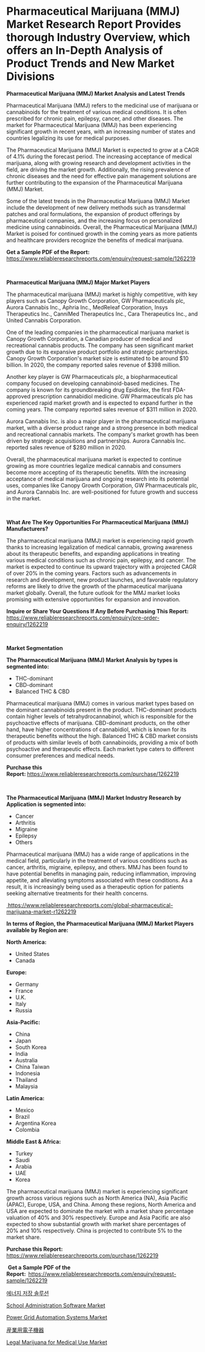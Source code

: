 <p><h1>Pharmaceutical Marijuana (MMJ) Market Research Report Provides thorough Industry Overview, which offers an In-Depth Analysis of Product Trends and New Market Divisions</h1></p><p><strong>Pharmaceutical Marijuana (MMJ) Market Analysis and Latest Trends</strong></p>
<p><p>Pharmaceutical Marijuana (MMJ) refers to the medicinal use of marijuana or cannabinoids for the treatment of various medical conditions. It is often prescribed for chronic pain, epilepsy, cancer, and other diseases. The market for Pharmaceutical Marijuana (MMJ) has been experiencing significant growth in recent years, with an increasing number of states and countries legalizing its use for medical purposes.</p><p>The Pharmaceutical Marijuana (MMJ) Market is expected to grow at a CAGR of 4.1% during the forecast period. The increasing acceptance of medical marijuana, along with growing research and development activities in the field, are driving the market growth. Additionally, the rising prevalence of chronic diseases and the need for effective pain management solutions are further contributing to the expansion of the Pharmaceutical Marijuana (MMJ) Market.</p><p>Some of the latest trends in the Pharmaceutical Marijuana (MMJ) Market include the development of new delivery methods such as transdermal patches and oral formulations, the expansion of product offerings by pharmaceutical companies, and the increasing focus on personalized medicine using cannabinoids. Overall, the Pharmaceutical Marijuana (MMJ) Market is poised for continued growth in the coming years as more patients and healthcare providers recognize the benefits of medical marijuana.</p></p>
<p><strong>Get a Sample PDF of the Report:&nbsp;</strong> <a href="https://www.reliableresearchreports.com/enquiry/request-sample/1262219">https://www.reliableresearchreports.com/enquiry/request-sample/1262219</a></p>
<p>&nbsp;</p>
<p><strong>Pharmaceutical Marijuana (MMJ) Major Market Players</strong></p>
<p><p>The pharmaceutical marijuana (MMJ) market is highly competitive, with key players such as Canopy Growth Corporation, GW Pharmaceuticals plc, Aurora Cannabis Inc., Aphria Inc., MedReleaf Corporation, Insys Therapeutics Inc., CanniMed Therapeutics Inc., Cara Therapeutics Inc., and United Cannabis Corporation. </p><p>One of the leading companies in the pharmaceutical marijuana market is Canopy Growth Corporation, a Canadian producer of medical and recreational cannabis products. The company has seen significant market growth due to its expansive product portfolio and strategic partnerships. Canopy Growth Corporation's market size is estimated to be around $10 billion. In 2020, the company reported sales revenue of $398 million.</p><p>Another key player is GW Pharmaceuticals plc, a biopharmaceutical company focused on developing cannabinoid-based medicines. The company is known for its groundbreaking drug Epidiolex, the first FDA-approved prescription cannabidiol medicine. GW Pharmaceuticals plc has experienced rapid market growth and is expected to expand further in the coming years. The company reported sales revenue of $311 million in 2020.</p><p>Aurora Cannabis Inc. is also a major player in the pharmaceutical marijuana market, with a diverse product range and a strong presence in both medical and recreational cannabis markets. The company's market growth has been driven by strategic acquisitions and partnerships. Aurora Cannabis Inc. reported sales revenue of $280 million in 2020.</p><p>Overall, the pharmaceutical marijuana market is expected to continue growing as more countries legalize medical cannabis and consumers become more accepting of its therapeutic benefits. With the increasing acceptance of medical marijuana and ongoing research into its potential uses, companies like Canopy Growth Corporation, GW Pharmaceuticals plc, and Aurora Cannabis Inc. are well-positioned for future growth and success in the market.</p></p>
<p>&nbsp;</p>
<p><strong>What Are The Key Opportunities For Pharmaceutical Marijuana (MMJ) Manufacturers?</strong></p>
<p><p>The pharmaceutical marijuana (MMJ) market is experiencing rapid growth thanks to increasing legalization of medical cannabis, growing awareness about its therapeutic benefits, and expanding applications in treating various medical conditions such as chronic pain, epilepsy, and cancer. The market is expected to continue its upward trajectory with a projected CAGR of over 20% in the coming years. Factors such as advancements in research and development, new product launches, and favorable regulatory reforms are likely to drive the growth of the pharmaceutical marijuana market globally. Overall, the future outlook for the MMJ market looks promising with extensive opportunities for expansion and innovation.</p></p>
<p><strong>Inquire or Share Your Questions If Any Before Purchasing This Report:</strong> <a href="https://www.reliableresearchreports.com/enquiry/pre-order-enquiry/1262219">https://www.reliableresearchreports.com/enquiry/pre-order-enquiry/1262219</a></p>
<p>&nbsp;</p>
<p><strong>Market Segmentation</strong></p>
<p><strong>The Pharmaceutical Marijuana (MMJ) Market Analysis by types is segmented into:</strong></p>
<p><ul><li>THC-dominant</li><li>CBD-dominant</li><li>Balanced THC & CBD</li></ul></p>
<p><p>Pharmaceutical marijuana (MMJ) comes in various market types based on the dominant cannabinoids present in the product. THC-dominant products contain higher levels of tetrahydrocannabinol, which is responsible for the psychoactive effects of marijuana. CBD-dominant products, on the other hand, have higher concentrations of cannabidiol, which is known for its therapeutic benefits without the high. Balanced THC & CBD market consists of products with similar levels of both cannabinoids, providing a mix of both psychoactive and therapeutic effects. Each market type caters to different consumer preferences and medical needs.</p></p>
<p><strong>Purchase this Report:&nbsp;</strong><a href="https://www.reliableresearchreports.com/purchase/1262219">https://www.reliableresearchreports.com/purchase/1262219</a></p>
<p>&nbsp;</p>
<p><strong>The Pharmaceutical Marijuana (MMJ) Market Industry Research by Application is segmented into:</strong></p>
<p><ul><li>Cancer</li><li>Arthritis</li><li>Migraine</li><li>Epilepsy</li><li>Others</li></ul></p>
<p><p>Pharmaceutical marijuana (MMJ) has a wide range of applications in the medical field, particularly in the treatment of various conditions such as cancer, arthritis, migraine, epilepsy, and others. MMJ has been found to have potential benefits in managing pain, reducing inflammation, improving appetite, and alleviating symptoms associated with these conditions. As a result, it is increasingly being used as a therapeutic option for patients seeking alternative treatments for their health concerns.</p></p>
<p><a href="https://www.reliableresearchreports.com/global-pharmaceutical-marijuana-market-r1262219">&nbsp;https://www.reliableresearchreports.com/global-pharmaceutical-marijuana-market-r1262219</a></p>
<p><strong>In terms of Region, the Pharmaceutical Marijuana (MMJ) Market Players available by Region are:</strong></p>
<p>
    <p> <strong> North America: </strong>
        <ul>
            <li>United States</li>
            <li>Canada</li>
        </ul>
        </p> 
    <p> <strong> Europe: </strong>
        <ul>
            <li>Germany</li>
            <li>France</li>
            <li>U.K.</li>
            <li>Italy</li>
            <li>Russia</li>
        </ul>
        </p> 
    <p> <strong> Asia-Pacific: </strong>
        <ul>
            <li>China</li>
            <li>Japan</li>
            <li>South Korea</li>
            <li>India</li>
            <li>Australia</li>
            <li>China Taiwan</li>
            <li>Indonesia</li>
            <li>Thailand</li>
            <li>Malaysia</li>
        </ul>
        </p> 
    <p> <strong> Latin America: </strong>
        <ul>
            <li>Mexico</li>
            <li>Brazil</li>
            <li>Argentina Korea</li>
            <li>Colombia</li>
        </ul>
        </p> 
    <p> <strong> Middle East & Africa: </strong>
        <ul>
            <li>Turkey</li>
            <li>Saudi</li>
            <li>Arabia</li>
            <li>UAE</li>
            <li>Korea</li>
        </ul>
    </p>
    </p>
<p><p>The pharmaceutical marijuana (MMJ) market is experiencing significant growth across various regions such as North America (NA), Asia Pacific (APAC), Europe, USA, and China. Among these regions, North America and USA are expected to dominate the market with a market share percentage valuation of 40% and 30% respectively. Europe and Asia Pacific are also expected to show substantial growth with market share percentages of 20% and 10% respectively. China is projected to contribute 5% to the market share.</p></p>
<p><strong>Purchase this Report: </strong><a href="https://www.reliableresearchreports.com/purchase/1262219">https://www.reliableresearchreports.com/purchase/1262219</a></p>
<p>&nbsp;<strong>Get a Sample PDF of the Report:&nbsp;&nbsp;</strong><a href="https://www.reliableresearchreports.com/enquiry/request-sample/1262219">https://www.reliableresearchreports.com/enquiry/request-sample/1262219</a></p>
<p><strong></strong></p>
<p><p><a href="https://github.com/fernandotryO5lson96765/Market-Research-Report-List-1/blob/main/276427957404.md">에너지 저장 솔루션</a></p><p><a href="https://www.linkedin.com/pulse/school-administration-software-market-insights-cagr-trends-oyyze">School Administration Software Market</a></p><p><a href="https://www.linkedin.com/pulse/analyzing-power-grid-automation-systems-market-global-industry-1wwcf">Power Grid Automation Systems Market</a></p><p><a href="https://github.com/RudySimonis2023/Market-Research-Report-List-1/blob/main/999923059220.md">産業用電子機器</a></p><p><a href="https://github.com/Glendatilghmankmgz0rbhwpy/Market-Research-Report-List-2/blob/main/legal-marijuana-for-medical-use-market.md">Legal Marijuana for Medical Use Market</a></p></p>